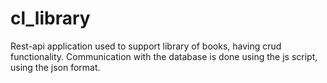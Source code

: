 # cl_library
Rest-api application used to support library of books, having crud functionality. Communication with the database is done using the js script, using the json format.
